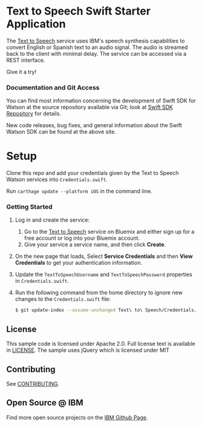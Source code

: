 # Text to Speech Swift Starter Application

The [Text to Speech][service_url] service uses IBM's speech synthesis capabilities to convert English or Spanish text to an audio signal. The audio is streamed back to the client with minimal delay. The service can be accessed via a REST interface.

Give it a try!


### Documentation and Git Access

You can find most information concerning the development of Swift SDK for Watson
at the source repository available via Git; look at [Swift SDK Repository](https://github.com/watson-developer-cloud/swift-sdk) for details.

New code releases, bug fixes, and general information about the Swift Watson SDK
can be found at the above site.

# Setup

Clone this repo and add your credentials given by the Text to Speech Watson
services into `Credentials.swift`.

Run `carthage update --platform iOS` in the command line.

### Getting Started

1. Log in and create the service:
	1. Go to the [Text to Speech][sign_up] service on Bluemix and either sign up for a free account or log into your Bluemix account. 
	2. Give your service a service name, and then click **Create**.
2. On the new page that loads, Select **Service Credentials** and then **View Credentials** to get your authentication information.
3. Update the `TextToSpeechUsername` and `TextToSpeechPassword` properties in `Credentials.swift`.
4. Run the following command from the home directory to ignore new changes to the `Credentials.swift` file:

	```sh
	$ git update-index --assume-unchanged Text\ to\ Speech/Credentials.swift 
	```

## License

  This sample code is licensed under Apache 2.0. Full license text is available in [LICENSE](LICENSE).
  The sample uses jQuery which is licensed under MIT

## Contributing

  See [CONTRIBUTING](CONTRIBUTING.md).

## Open Source @ IBM

  Find more open source projects on the
  [IBM Github Page](http://ibm.github.io/).

[service_url]: https://www.ibm.com/watson/developercloud/text-to-speech.html
[cloud_foundry]: https://github.com/cloudfoundry/cli
[getting_started]: https://www.ibm.com/watson/developercloud/doc/common/
[sign_up]: https://console.ng.bluemix.net/catalog/services/text-to-speech/
